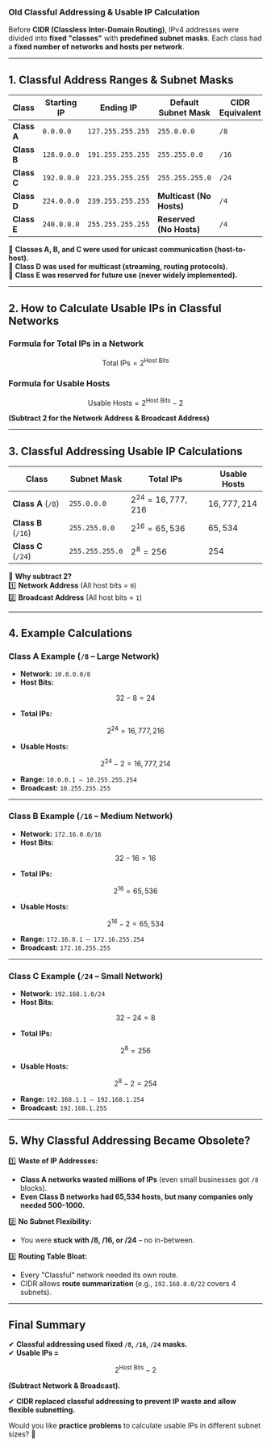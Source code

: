 ### **Old Classful Addressing & Usable IP Calculation**

Before **CIDR (Classless Inter-Domain Routing)**, IPv4 addresses were divided into **fixed "classes"** with **predefined subnet masks**. Each class had a **fixed number of networks and hosts per network**.

---

## **1. Classful Address Ranges & Subnet Masks**

|**Class**|**Starting IP**|**Ending IP**|**Default Subnet Mask**|**CIDR Equivalent**|
|---|---|---|---|---|
|**Class A**|`0.0.0.0`|`127.255.255.255`|`255.0.0.0`|`/8`|
|**Class B**|`128.0.0.0`|`191.255.255.255`|`255.255.0.0`|`/16`|
|**Class C**|`192.0.0.0`|`223.255.255.255`|`255.255.255.0`|`/24`|
|**Class D**|`224.0.0.0`|`239.255.255.255`|**Multicast (No Hosts)**|`/4`|
|**Class E**|`240.0.0.0`|`255.255.255.255`|**Reserved (No Hosts)**|`/4`|

🔹 **Classes A, B, and C were used for unicast communication (host-to-host).**  
🔹 **Class D was used for multicast (streaming, routing protocols).**  
🔹 **Class E was reserved for future use (never widely implemented).**

---

## **2. How to Calculate Usable IPs in Classful Networks**

### **Formula for Total IPs in a Network**

$$
\text{Total IPs} = 2^{\text{Host Bits}}
$$

### **Formula for Usable Hosts**

$$
\text{Usable Hosts} = 2^{\text{Host Bits}} - 2
$$

**(Subtract 2 for the Network Address & Broadcast Address)**

---

## **3. Classful Addressing Usable IP Calculations**

|**Class**|**Subnet Mask**|**Total IPs**|**Usable Hosts**|
|---|---|---|---|
|**Class A** (`/8`)|`255.0.0.0`|$2^{24} = 16,777,216$|$16,777,214$|
|**Class B** (`/16`)|`255.255.0.0`|$2^{16} = 65,536$|$65,534$|
|**Class C** (`/24`)|`255.255.255.0`|$2^{8} = 256$|$254$|

🔹 **Why subtract 2?**  
1️⃣ **Network Address** (All host bits = `0`)  
2️⃣ **Broadcast Address** (All host bits = `1`)

---

## **4. Example Calculations**

### **Class A Example (`/8` – Large Network)**

- **Network:** `10.0.0.0/8`
- **Host Bits:** 

$$
32 - 8 = 24
$$

- **Total IPs:** 

$$
2^{24} = 16,777,216
$$

- **Usable Hosts:** 

$$
2^{24} - 2 = 16,777,214
$$

- **Range:** `10.0.0.1 – 10.255.255.254`
- **Broadcast:** `10.255.255.255`

---

### **Class B Example (`/16` – Medium Network)**

- **Network:** `172.16.0.0/16`
- **Host Bits:** 

$$
32 - 16 = 16
$$

- **Total IPs:** 

$$
2^{16} = 65,536
$$

- **Usable Hosts:** 

$$
2^{16} - 2 = 65,534
$$

- **Range:** `172.16.0.1 – 172.16.255.254`
- **Broadcast:** `172.16.255.255`

---

### **Class C Example (`/24` – Small Network)**

- **Network:** `192.168.1.0/24`
- **Host Bits:** 

$$
32 - 24 = 8
$$

- **Total IPs:** 

$$
2^{8} = 256
$$

- **Usable Hosts:** 

$$
2^{8} - 2 = 254
$$

- **Range:** `192.168.1.1 – 192.168.1.254`
- **Broadcast:** `192.168.1.255`

---

## **5. Why Classful Addressing Became Obsolete?**

1️⃣ **Waste of IP Addresses:**

- **Class A networks wasted millions of IPs** (even small businesses got `/8` blocks).
- **Even Class B networks had 65,534 hosts, but many companies only needed 500-1000.**

2️⃣ **No Subnet Flexibility:**

- You were **stuck with /8, /16, or /24** – no in-between.

3️⃣ **Routing Table Bloat:**

- Every "Classful" network needed its own route.
- CIDR allows **route summarization** (e.g., `192.168.0.0/22` covers 4 subnets).

---

## **Final Summary**

✔ **Classful addressing used fixed `/8`, `/16`, `/24` masks.**  
✔ **Usable IPs =**  

$$
2^{\text{Host Bits}} - 2
$$

**(Subtract Network & Broadcast).**  

✔ **CIDR replaced classful addressing to prevent IP waste and allow flexible subnetting.**

Would you like **practice problems** to calculate usable IPs in different subnet sizes? 🚀
